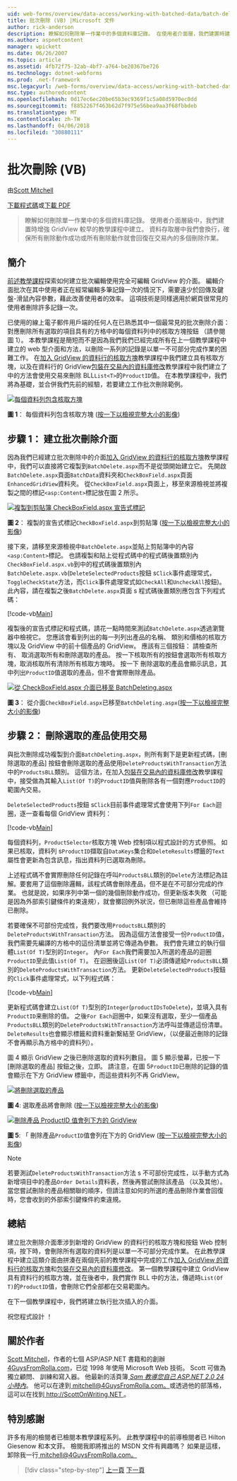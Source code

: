 ```yaml
---
uid: web-forms/overview/data-access/working-with-batched-data/batch-deleting-vb
title: 批次刪除 (VB) |Microsoft 文件
author: rick-anderson
description: 瞭解如何刪除單一作業中的多個資料庫記錄。 在使用者介面層，我們建置時建立在稍早 tut 增強 GridView...
ms.author: aspnetcontent
manager: wpickett
ms.date: 06/26/2007
ms.topic: article
ms.assetid: 4fb72f75-32ab-4bf7-a764-be20367be726
ms.technology: dotnet-webforms
ms.prod: .net-framework
msc.legacyurl: /web-forms/overview/data-access/working-with-batched-data/batch-deleting-vb
msc.type: authoredcontent
ms.openlocfilehash: 0d17ec6ec20be65b3ec9369f1c5a08d5970ec0dd
ms.sourcegitcommit: f8852267f463b62d7f975e56bea9aa3f68fbbdeb
ms.translationtype: MT
ms.contentlocale: zh-TW
ms.lasthandoff: 04/06/2018
ms.locfileid: "30880111"
---
```

<a name="batch-deleting-vb"></a>批次刪除 (VB)
====================
由[Scott Mitchell](https://twitter.com/ScottOnWriting)

[下載程式碼](http://download.microsoft.com/download/3/9/f/39f92b37-e92e-4ab3-909e-b4ef23d01aa3/ASPNET_Data_Tutorial_65_VB.zip)或[下載 PDF](batch-deleting-vb/_static/datatutorial65vb1.pdf)

> 瞭解如何刪除單一作業中的多個資料庫記錄。 使用者介面層級中，我們建置時增強 GridView 較早的教學課程中建立。 資料存取層中我們會換行，確保所有刪除動作成功或所有刪除動作就會回復在交易內的多個刪除作業。


## <a name="introduction"></a>簡介

[前述教學課程](batch-updating-vb.md)探索如何建立批次編輯使用完全可編輯 GridView 的介面。 編輯介面批次在其中使用者正在經常編輯多筆記錄一次的情況下，需要遠少於回傳及鍵盤-滑鼠內容參數，藉此改善使用者的效率。 這項技術是同樣適用於網頁很常見的使用者刪除許多記錄一次。

已使用的線上電子郵件用戶端的任何人在已熟悉其中一個最常見的批次刪除介面： 對應刪除所有選取的項目具有的方格中的每個資料列中的核取方塊按鈕 （請參閱圖 1）。 本教學課程是簡短而不是因為我們我們已經完成所有在上一個教學課程中建立的 web 型介面和方法，以刪除一系列的記錄是以單一不可部分完成作業的困難工作。 在[加入 GridView 的資料行的核取方塊](../enhancing-the-gridview/adding-a-gridview-column-of-checkboxes-vb.md)教學課程中我們建立具有核取方塊，以及在資料行的 GridView[包裝在交易內的資料庫修改](wrapping-database-modifications-within-a-transaction-vb.md)教學課程中我們建立了中的方法會使用交易來刪除 BLL`List<T>`的`ProductID`值。 在本教學課程中，我們將為基礎，並合併我們先前的經驗，若要建立工作批次刪除範例。


[![每個資料列包含核取方塊](batch-deleting-vb/_static/image1.gif)](batch-deleting-vb/_static/image1.png)

**圖 1**： 每個資料列包含核取方塊 ([按一下以檢視完整大小的影像](batch-deleting-vb/_static/image2.png))


## <a name="step-1-creating-the-batch-deleting-interface"></a>步驟 1： 建立批次刪除介面

因為我們已經建立批次刪除中的介面[加入 GridView 的資料行的核取方塊](../enhancing-the-gridview/adding-a-gridview-column-of-checkboxes-vb.md)教學課程中，我們可以直接將它複製到`BatchDelete.aspx`而不是從頭開始建立它。 先開啟`BatchDelete.aspx`頁面`BatchData`資料夾和`CheckBoxField.aspx`頁面`EnhancedGridView`資料夾。 從`CheckBoxField.aspx`頁面上，移至來源檢視並將複製之間的標記`<asp:Content>`標記放在圖 2 所示。


[![複製到剪貼簿 CheckBoxField.aspx 宣告式標記](batch-deleting-vb/_static/image2.gif)](batch-deleting-vb/_static/image3.png)

**圖 2**： 複製的宣告式標記`CheckBoxField.aspx`到剪貼簿 ([按一下以檢視完整大小的影像](batch-deleting-vb/_static/image4.png))


接下來，請移至來源檢視中`BatchDelete.aspx`並貼上剪貼簿中的內容`<asp:Content>`標記。 也請複製和貼上從程式碼中的程式碼後置類別內`CheckBoxField.aspx.vb`到中的程式碼後置類別內`BatchDelete.aspx.vb`(`DeleteSelectedProducts`按鈕 s`Click`事件處理常式，`ToggleCheckState`方法，而`Click`事件處理常式如`CheckAll`和`UncheckAll`按鈕)。 此內容，請在複製之後`BatchDelete.aspx`頁面 s 程式碼後置類別應包含下列程式碼：


[!code-vb[Main](batch-deleting-vb/samples/sample1.vb)]

複製後的宣告式標記和程式碼，請花一點時間來測試`BatchDelete.aspx`透過瀏覽器中檢視它。 您應該會看到列出的每一列列出產品的名稱、 類別和價格的核取方塊以及 GridView 中的前十個產品的 GridView。 應該有三個按鈕： 請檢查所有、 取消選取所有和刪除選取的產品。 按一下核取所有的按鈕會選取所有核取方塊，取消核取所有清除所有核取方塊時。 按一下 刪除選取的產品會顯示訊息，其中列出`ProductID`值選取的產品，但不會實際刪除產品。


[![從 CheckBoxField.aspx 介面已移至 BatchDeleting.aspx](batch-deleting-vb/_static/image3.gif)](batch-deleting-vb/_static/image5.png)

**圖 3**： 從介面`CheckBoxField.aspx`已移至`BatchDeleting.aspx`([按一下以檢視完整大小的影像](batch-deleting-vb/_static/image6.png))


## <a name="step-2-deleting-the-checked-products-using-transactions"></a>步驟 2： 刪除選取的產品使用交易

與批次刪除成功複製到介面`BatchDeleting.aspx`，則所有剩下是更新程式碼，[刪除選取的產品] 按鈕會刪除選取的產品使用`DeleteProductsWithTransaction`方法中的`ProductsBLL`類別。 這個方法，在加入[包裝在交易內的資料庫修改](wrapping-database-modifications-within-a-transaction-vb.md)教學課程中，接受做為其輸入`List(Of T)`的`ProductID`值與刪除各有一個對應`ProductID`的範圍內交易。

`DeleteSelectedProducts`按鈕 s`Click`目前事件處理常式會使用下列`For Each`迴圈，逐一查看每個 GridView 資料列：


[!code-vb[Main](batch-deleting-vb/samples/sample2.vb)]

每個資料列，`ProductSelector`核取方塊 Web 控制項以程式設計的方式參照。 如果已核取，資料列 s`ProductID`擷取自`DataKeys`集合和`DeleteResults`標籤的`Text`屬性會更新為包含訊息，指出資料列已選取為刪除。

上述程式碼不會實際刪除任何記錄在呼叫`ProductsBLL`類別的`Delete`方法標記為註解。要套用了這個刪除邏輯，該程式碼會刪除產品，但不是在不可部分完成的作業。 也就是說，如果序列中第一個的幾個刪除動作成功，但更新版本失敗 （可能是因為外部索引鍵條件約束違規），就會擲回例外狀況，但已刪除這些產品會維持已刪除。

若要確保不可部份完成性，我們要改用`ProductsBLL`類別的`DeleteProductsWithTransaction`方法。 因為這個方法會接受一份`ProductID`值，我們需要先編譯的方格中的這份清單並將它傳遞為參數。 我們會先建立的執行個體`List(Of T)`型別的`Integer`。 內`For Each`我們需要加入所選的產品的迴圈`ProductID`至此值`List(Of T)`。 在迴圈後這`List(Of T)`必須傳遞給`ProductsBLL`類別的`DeleteProductsWithTransaction`方法。 更新`DeleteSelectedProducts`按鈕的`Click`事件處理常式，以下列程式碼：


[!code-vb[Main](batch-deleting-vb/samples/sample3.vb)]

更新程式碼會建立`List(Of T)`型別的`Integer`(`productIDsToDelete`)，並填入具有`ProductID`来刪除的值。 之後`For Each`迴圈中，如果沒有選取，至少一個產品`ProductsBLL`類別的`DeleteProductsWithTransaction`方法呼叫並傳遞這份清單。 `DeleteResults`也會顯示標籤和資料重新繫結至 GridView，（以便最近刪除的記錄不會再顯示為方格中的資料列）。

圖 4 顯示 GridView 之後已刪除選取的資料列數目。 圖 5 顯示螢幕，已按一下 [刪除選取的產品] 按鈕之後，立即。 請注意，在圖 5`ProductID`已刪除的記錄的值會顯示在下方 GridView 標籤中，而這些資料列不再 GridView。


[![將刪除選取的產品](batch-deleting-vb/_static/image4.gif)](batch-deleting-vb/_static/image7.png)

**圖 4**: 選取產品將會刪除 ([按一下以檢視完整大小的影像](batch-deleting-vb/_static/image8.png))


[![刪除產品 ProductID 值會列下方的 GridView](batch-deleting-vb/_static/image5.gif)](batch-deleting-vb/_static/image9.png)

**圖 5**: 「 刪除產品`ProductID`值會列在下方的 GridView ([按一下以檢視完整大小的影像](batch-deleting-vb/_static/image10.png))


> [!NOTE]
> 若要測試`DeleteProductsWithTransaction`方法 s 不可部份完成性，以手動方式為新增項目中的產品`Order Details`資料表，然後再嘗試刪除該產品 （以及其他）。 當您嘗試刪除的產品相關聯的順序，但請注意如何的所選的產品刪除作業會回復時，您會收到的外部索引鍵條件約束違規。


## <a name="summary"></a>總結

建立批次刪除介面牽涉到新增的 GridView 的資料行的核取方塊和按鈕 Web 控制項，按下時，會刪除所有選取的資料列是以單一不可部分完成作業。 在此教學課程中建立這類介面由拼湊在兩個先前的教學課程中完成的工作[加入 GridView 的資料行的核取方塊](../enhancing-the-gridview/adding-a-gridview-column-of-checkboxes-vb.md)和[包裝在交易內的資料庫修改](wrapping-database-modifications-within-a-transaction-vb.md)。 第一個教學課程中建立 GridView 具有資料行的核取方塊，並在後者中，我們實作 BLL 中的方法，傳遞時`List(Of T)`的`ProductID`值，會刪除它們全部都在交易範圍內。

在下一個教學課程中，我們將建立執行批次插入的介面。

祝您程式設計 ！

## <a name="about-the-author"></a>關於作者

[Scott Mitchell](http://www.4guysfromrolla.com/ScottMitchell.shtml)，作者的七個 ASP/ASP.NET 書籍和的創辦[4GuysFromRolla.com](http://www.4guysfromrolla.com)，已從 1998 年使用 Microsoft Web 技術。 Scott 可做為獨立顧問、 訓練和寫入器。 他最新的活頁簿[ *Sam 教導您自己 ASP.NET 2.0 24 小時內*](https://www.amazon.com/exec/obidos/ASIN/0672327384/4guysfromrollaco)。 他可以在達到[ mitchell@4GuysFromRolla.com。](mailto:mitchell@4GuysFromRolla.com)或透過他的部落格，這可以在找到[ http://ScottOnWriting.NET ](http://ScottOnWriting.NET)。

## <a name="special-thanks-to"></a>特別感謝

許多有用的檢閱者已檢閱本教學課程系列。 此教學課程中的前導檢閱者已 Hilton Giesenow 和本文菲。 檢閱我即將推出的 MSDN 文件有興趣嗎？ 如果是這樣，卸除我一行[ mitchell@4GuysFromRolla.com。](mailto:mitchell@4GuysFromRolla.com)

> [!div class="step-by-step"]
> [上一頁](batch-updating-vb.md)
> [下一頁](batch-inserting-vb.md)
